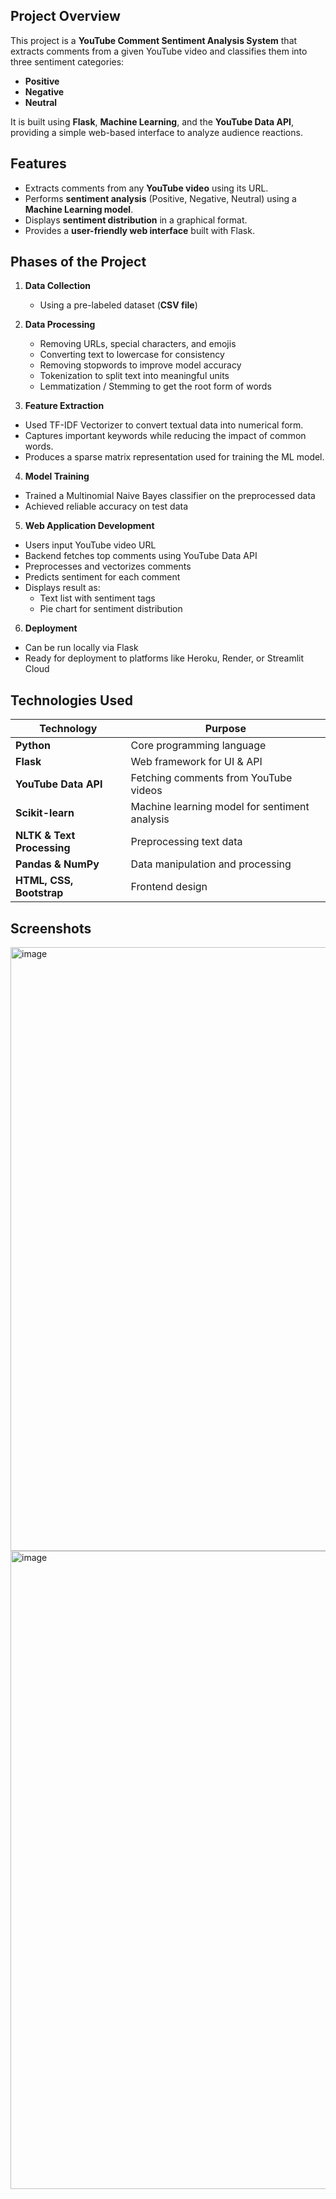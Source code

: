 ## **Project Overview**  
This project is a **YouTube Comment Sentiment Analysis System** that extracts comments from a given YouTube video and classifies them into three sentiment categories:  
- **Positive**  
- **Negative**  
- **Neutral**  

It is built using **Flask**, **Machine Learning**, and the **YouTube Data API**, providing a simple web-based interface to analyze audience reactions.

## **Features**  
- Extracts comments from any **YouTube video** using its URL.  
- Performs **sentiment analysis** (Positive, Negative, Neutral) using a **Machine Learning model**.  
- Displays **sentiment distribution** in a graphical format.  
- Provides a **user-friendly web interface** built with Flask.  

## **Phases of the Project**
1. **Data Collection**   
   - Using a pre-labeled dataset (**CSV file**)  

2. **Data Processing**  
   - Removing URLs, special characters, and emojis  
   - Converting text to lowercase for consistency  
   - Removing stopwords to improve model accuracy  
   - Tokenization to split text into meaningful units  
   - Lemmatization / Stemming to get the root form of words  

3. **Feature Extraction**  
- Used TF-IDF Vectorizer to convert textual data into numerical form.
- Captures important keywords while reducing the impact of common words.
- Produces a sparse matrix representation used for training the ML model.
   
4. **Model Training**  
- Trained a Multinomial Naive Bayes classifier on the preprocessed data
- Achieved reliable accuracy on test data
  
5. **Web Application Development**  
- Users input YouTube video URL
- Backend fetches top comments using YouTube Data API
- Preprocesses and vectorizes comments
- Predicts sentiment for each comment
- Displays result as:
   - Text list with sentiment tags
   - Pie chart for sentiment distribution

6. **Deployment**  
- Can be run locally via Flask
- Ready for deployment to platforms like Heroku, Render, or Streamlit Cloud


## **Technologies Used**  
| Technology | Purpose |
|------------|---------|
| **Python** | Core programming language |
| **Flask** | Web framework for UI & API |
| **YouTube Data API** | Fetching comments from YouTube videos |
| **Scikit-learn** | Machine learning model for sentiment analysis |
| **NLTK & Text Processing** | Preprocessing text data |
| **Pandas & NumPy** | Data manipulation and processing |
| **HTML, CSS, Bootstrap** | Frontend design |


## **Screenshots**
<img width="1914" height="966" alt="image" src="https://github.com/user-attachments/assets/5be294cb-9a96-4680-b338-045f6a1a38f5" />
<img width="1919" height="1021" alt="image" src="https://github.com/user-attachments/assets/ac60782b-82ed-4ca4-b28e-eb20722d1e3b" />





